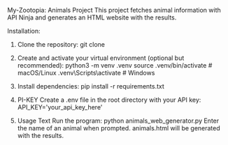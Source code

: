 My-Zootopia: Animals Project
This project fetches animal information with API Ninja and generates an HTML website with the results.

Installation:

1. Clone the repository:
git clone <your-repo-url>

2. Create and activate your virtual environment (optional but recommended):
python3 -m venv .venv
source .venv/bin/activate  # macOS/Linux
.venv\Scripts\activate     # Windows

3. Install dependencies:
pip install -r requirements.txt

4. PI-KEY Create a .env file in the root directory with your API key: API_KEY='your_api_key_here'

5. Usage Text
Run the program: python animals_web_generator.py
Enter the name of an animal when prompted.
animals.html will be generated with the results.
